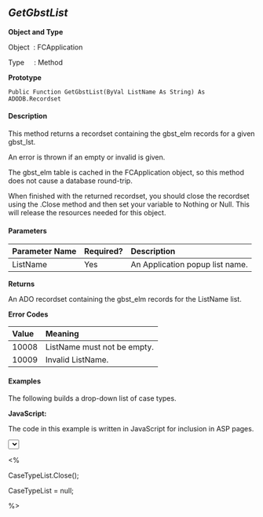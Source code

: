 _GetGbstList_
----------
**Object and Type**

Object  : FCApplication

Type     : Method

**Prototype**

```
Public Function GetGbstList(ByVal ListName As String) As ADODB.Recordset
``` 

#### Description

This method returns a recordset containing the gbst_elm records for a given gbst_lst.

An error is thrown if an empty or invalid is given.

The gbst_elm table is cached in the FCApplication object, so this method does not cause a database round-trip.

When finished with the returned recordset, you should close the recordset using the .Close method and then set your variable to Nothing or Null. This will release the resources needed for this object.

#### Parameters

| Parameter Name | Required? | Description |
|:--- |:--- |:--- |
| ListName | Yes | An Application popup list name. |

**Returns**

An ADO recordset containing the gbst_elm records for the ListName list.

**Error Codes**

| Value | Meaning |
|:--- |:--- |
| 10008 | ListName must not be empty. |
| 10009 | Invalid ListName. |

#### Examples

The following builds a drop-down list of case types.

**JavaScript:**

The code in this example is written in JavaScript for inclusion in ASP pages.

<SELECT NAME="CaseType">

<%

var CaseTypeList = FCApp.GetGbstList("Case Type");

while (! CaseTypeList.EOF) { %>

  <option

  <% if (CaseTypeList("state") == 2) { %>

         selected = true <% } %> >

  <%=CaseTypeList("title")%>

  <% CaseTypeList.MoveNext; %>

  </option>

<% } %>

</SELECT>

<%

CaseTypeList.Close();

CaseTypeList = null;

%>